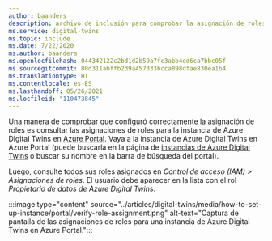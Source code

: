 ```yaml
---
author: baanders
description: archivo de inclusión para comprobar la asignación de roles en la configuración de Azure Digital Twins
ms.service: digital-twins
ms.topic: include
ms.date: 7/22/2020
ms.author: baanders
ms.openlocfilehash: 044342122c2bd1d2b59a7fc3abb4ed6ca7bbc05f
ms.sourcegitcommit: 80d311abffb2d9a457333bcca898dfae830ea1b4
ms.translationtype: HT
ms.contentlocale: es-ES
ms.lasthandoff: 05/26/2021
ms.locfileid: "110473845"
---
```

Una manera de comprobar que configuró correctamente la asignación de roles es consultar las asignaciones de roles para la instancia de Azure Digital Twins en [Azure Portal](https://portal.azure.com). Vaya a la instancia de Azure Digital Twins en Azure Portal (puede buscarla en la página de [instancias de Azure Digital Twins](https://portal.azure.com/#blade/HubsExtension/BrowseResource/resourceType/Microsoft.DigitalTwins%2FdigitalTwinsInstances) o buscar su nombre en la barra de búsqueda del portal).

Luego, consulte todos sus roles asignados en *Control de acceso (IAM) > Asignaciones de roles*. El usuario debe aparecer en la lista con el rol *Propietario de datos de Azure Digital Twins*. 

:::image type="content" source="../articles/digital-twins/media/how-to-set-up-instance/portal/verify-role-assignment.png" alt-text="Captura de pantalla de las asignaciones de roles para una instancia de Azure Digital Twins en Azure Portal.":::